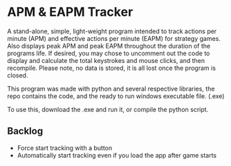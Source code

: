 # APM & EAPM Tracker
A stand-alone, simple, light-weight program intended to track actions per minute (APM) and effective actions per minute (EAPM) for strategy games. Also displays peak APM and peak EAPM throughout the duration of the programs life. If desired, you may chose to uncomment out the code to display and calculate the total keystrokes and mouse clicks, and then recompile. Please note, no data is stored, it is all lost once the program is closed.

This program was made with python and several respective libraries, the repo contains the code, and the ready to run windows executable file. (.exe)

To use this, download the .exe and run it, or compile the python script.

## Backlog

* Force start tracking with a button
* Automatically start tracking even if you load the app after game starts
